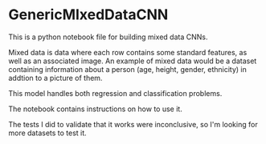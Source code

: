 # GenericMIxedDataCNN
This is a python notebook file for building mixed data CNNs. 

Mixed data is data where each row contains some standard features, as well as an associated image. An example of mixed data would be a dataset containing information about a person (age, height, gender, ethnicity) in addtion to a picture of them. 

This model handles both regression and classification problems. 

The notebook contains instructions on how to use it. 

The tests I did to validate that it works were inconclusive, so I'm looking for more datasets to test it. 
